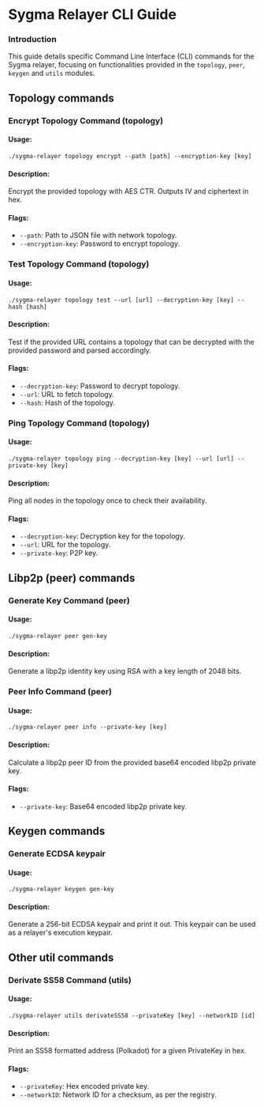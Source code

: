 # Sygma Relayer CLI Guide

### Introduction

This guide details specific Command Line Interface (CLI) commands for the Sygma relayer, focusing on functionalities provided in the `topology`, `peer`, `keygen` and `utils` modules.

## Topology commands

### Encrypt Topology Command (topology)

#### Usage:
`./sygma-relayer topology encrypt --path [path] --encryption-key [key]`

#### Description:
Encrypt the provided topology with AES CTR. Outputs IV and ciphertext in hex.

#### Flags:
- `--path`: Path to JSON file with network topology.
- `--encryption-key`: Password to encrypt topology.

### Test Topology Command (topology)

#### Usage:
`./sygma-relayer topology test --url [url] --decryption-key [key] --hash [hash]`

#### Description:
Test if the provided URL contains a topology that can be decrypted with the provided password and parsed accordingly.

#### Flags:
- `--decryption-key`: Password to decrypt topology.
- `--url`: URL to fetch topology.
- `--hash`: Hash of the topology.

### Ping Topology Command (topology)

#### Usage:
`./sygma-relayer topology ping --decryption-key [key] --url [url] --private-key [key]`

#### Description:
Ping all nodes in the topology once to check their availability.

#### Flags:
- `--decryption-key`: Decryption key for the topology.
- `--url`: URL for the topology.
- `--private-key`: P2P key.

## Libp2p (peer) commands

### Generate Key Command (peer)

#### Usage:
`./sygma-relayer peer gen-key`

#### Description:
Generate a libp2p identity key using RSA with a key length of 2048 bits.

### Peer Info Command (peer)

#### Usage:
`./sygma-relayer peer info --private-key [key]`

#### Description:
Calculate a libp2p peer ID from the provided base64 encoded libp2p private key.

#### Flags:
- `--private-key`: Base64 encoded libp2p private key.

## Keygen commands

### Generate ECDSA keypair

#### Usage:
`./sygma-relayer keygen gen-key`

#### Description:
Generate a 256-bit ECDSA keypair and print it out. This keypair can be used as a relayer's execution keypair.

## Other util commands

### Derivate SS58 Command (utils)

#### Usage:
`./sygma-relayer utils derivateSS58 --privateKey [key] --networkID [id]`

#### Description:
Print an SS58 formatted address (Polkadot) for a given PrivateKey in hex.

#### Flags:
- `--privateKey`: Hex encoded private key.
- `--networkID`: Network ID for a checksum, as per the registry.
